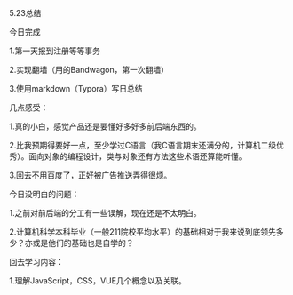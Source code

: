 ﻿5.23总结

今日完成

1.第一天报到注册等等事务

2.实现翻墙（用的Bandwagon，第一次翻墙）

3.使用markdown（Typora）写日总结

几点感受：

1.真的小白，感觉产品还是要懂好多好多前后端东西的。

2.比我预期得要好一点，至少学过C语言（我C语言期末还满分的，计算机二级优秀）。面向对象的编程设计，类与对象还有方法这些术语还算能听懂。

3.回去不用百度了，正好被广告推送弄得很烦。

今日没明白的问题：

1.之前对前后端的分工有一些误解，现在还是不太明白。

2.计算机科学本科毕业（一般211院校平均水平）的基础相对于我来说到底领先多少？亦或是他们的基础也是自学的？

回去学习内容：

1.理解JavaScript，CSS，VUE几个概念以及关联。